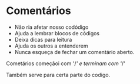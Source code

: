 # Comentários

* Não ria afetar nosso codódigo
* Ajuda a lembrar blocos de códigos
* Deixa dicas para leitura
* Ajuda os outros a entenderem
* Nunca esqueça de fechar um comentário aberto.

Cometários começãoi com '/*' e terminam com '*/'

Também serve para certa parte do codigo.
